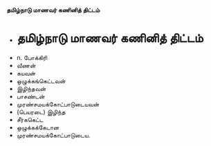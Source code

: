 **தமிழ்நாடு மாணவர் கணினித் திட்டம்**
- # தமிழ்நாடு மாணவர் கணினித் திட்டம்
- n. போக்கிரி
- வீணன்
- கயவன்
- ஒழுக்கங்கெட்டவன்
- இழிந்தவன்
- பாசண்டன்
- முரண்சமயக்கோட்பாடுடையவன்
- (பெயரடை) இழிந்த
- சீர்ககெட்ட
- ஒழுக்கக்கேடான
- முரண்சமயக்கோட்பாடுடைய.

